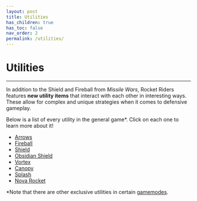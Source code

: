 ```yaml
---
layout: post
title: Utilities
has_children: true
has_toc: false
nav_order: 2
permalink: /utilities/
---
```

# Utilities
---

In addition to the Shield and Fireball from *Missile Wars*, Rocket Riders features **new utility items** that interact with each other in interesting ways. These allow for complex and unique strategies when it comes to defensive gameplay.

Below is a list of every utility in the general game*. Click on each one to learn more about it!

- [Arrows](https://zeroniaserver.github.io/RocketRidersWiki/utilities/arrows)
- [Fireball](https://zeroniaserver.github.io/RocketRidersWiki/utilities/fireball)
- [Shield](https://zeroniaserver.github.io/RocketRidersWiki/utilities/shield)  
- [Obsidian Shield](https://zeroniaserver.github.io/RocketRidersWiki/utilities/obsidian_shield)    
- [Vortex](https://zeroniaserver.github.io/RocketRidersWiki/utilities/vortex)  
- [Canopy](https://zeroniaserver.github.io/RocketRidersWiki/utilities/canopy)  
- [Splash](https://zeroniaserver.github.io/RocketRidersWiki/utilities/splash)  
- [Nova Rocket](https://zeroniaserver.github.io/RocketRidersWiki/utilities/nova_rocket)  

*Note that there are other exclusive utilities in certain [gamemodes](https://zeroniaserver.github.io/RocketRidersWiki/gamemodes).

